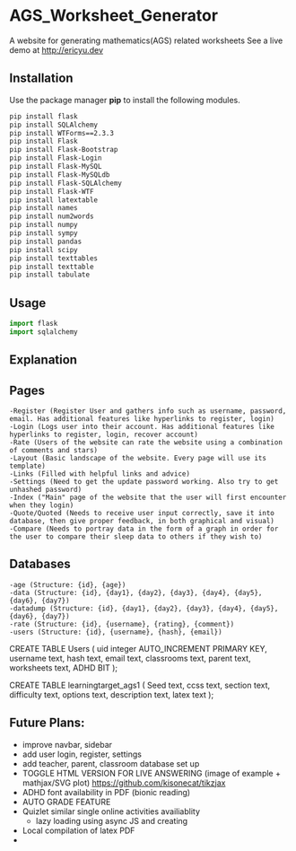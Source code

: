 # AGS_Worksheet_Generator

A website for generating mathematics(AGS) related worksheets
See a live demo at http://ericyu.dev

## Installation

Use the package manager **pip** to install the following modules.

```bash
pip install flask
pip install SQLAlchemy
pip install WTForms==2.3.3
pip install Flask
pip install Flask-Bootstrap
pip install Flask-Login
pip install Flask-MySQL
pip install Flask-MySQLdb
pip install Flask-SQLAlchemy
pip install Flask-WTF
pip install latextable
pip install names
pip install num2words
pip install numpy
pip install sympy
pip install pandas
pip install scipy
pip install texttables
pip install texttable
pip install tabulate
```

## Usage

```python
import flask
import sqlalchemy
```

## Explanation


## Pages
    -Register (Register User and gathers info such as username, password, email. Has additional features like hyperlinks to register, login)
    -Login (Logs user into their account. Has additional features like hyperlinks to register, login, recover account)
    -Rate (Users of the website can rate the website using a combination of comments and stars)
    -Layout (Basic landscape of the website. Every page will use its template)
    -Links (Filled with helpful links and advice)
    -Settings (Need to get the update password working. Also try to get unhashed password)
    -Index ("Main" page of the website that the user will first encounter when they login)
    -Quote/Quoted (Needs to receive user input correctly, save it into database, then give proper feedback, in both graphical and visual)
    -Compare (Needs to portray data in the form of a graph in order for the user to compare their sleep data to others if they wish to)


## Databases
    -age (Structure: {id}, {age})
	-data (Structure: {id}, {day1}, {day2}, {day3}, {day4}, {day5}, {day6}, {day7})
	-datadump (Structure: {id}, {day1}, {day2}, {day3}, {day4}, {day5}, {day6}, {day7})
	-rate (Structure: {id}, {username}, {rating}, {comment})
	-users (Structure: {id}, {username}, {hash}, {email})
CREATE TABLE Users (
    uid integer AUTO_INCREMENT PRIMARY KEY,
    username text,
    hash text,
    email text,
    classrooms text,
    parent text,
    worksheets text,
    ADHD BIT
);

CREATE TABLE learningtarget_ags1 (
    Seed text,
    ccss text,
    section text,
    difficulty text,
    options text,
    description text,
    latex text
);

## Future Plans:
* improve navbar, sidebar
* add user login, register, settings
* add teacher, parent, classroom database set up
* TOGGLE HTML VERSION FOR LIVE ANSWERING (image of example + mathjax/SVG plot) https://github.com/kisonecat/tikzjax
* ADHD font availability in PDF (bionic reading)
* AUTO GRADE FEATURE
* Quizlet similar single online activities availiablity
    - lazy loading using async JS and creating
* Local compilation of latex PDF
* 